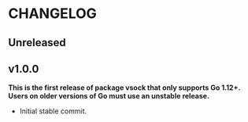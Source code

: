 # CHANGELOG

## Unreleased

## v1.0.0

**This is the first release of package vsock that only supports Go 1.12+.
Users on older versions of Go must use an unstable release.**

- Initial stable commit.

